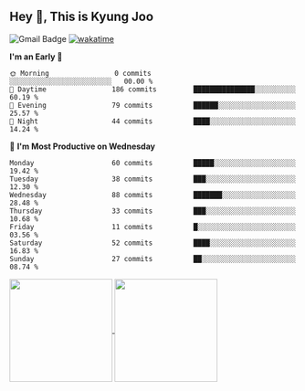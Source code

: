 
## Hey 👋, This is Kyung Joo

![Gmail Badge](https://img.shields.io/badge/Gmail-d14836?style=flat-square&logo=Gmail&logoColor=white&link=mailto:joou3982@gmail.com)
[![wakatime](https://wakatime.com/badge/user/018d1ca9-f45f-41c7-8716-a5f010f313d0.svg)](https://wakatime.com/@018d1ca9-f45f-41c7-8716-a5f010f313d0)


<!--START_SECTION:waka-->
**I'm an Early 🐤** 

```text
🌞 Morning                0 commits           ░░░░░░░░░░░░░░░░░░░░░░░░░   00.00 % 
🌆 Daytime                186 commits         ███████████████░░░░░░░░░░   60.19 % 
🌃 Evening                79 commits          ██████░░░░░░░░░░░░░░░░░░░   25.57 % 
🌙 Night                  44 commits          ████░░░░░░░░░░░░░░░░░░░░░   14.24 % 
```
📅 **I'm Most Productive on Wednesday** 

```text
Monday                   60 commits          █████░░░░░░░░░░░░░░░░░░░░   19.42 % 
Tuesday                  38 commits          ███░░░░░░░░░░░░░░░░░░░░░░   12.30 % 
Wednesday                88 commits          ███████░░░░░░░░░░░░░░░░░░   28.48 % 
Thursday                 33 commits          ███░░░░░░░░░░░░░░░░░░░░░░   10.68 % 
Friday                   11 commits          █░░░░░░░░░░░░░░░░░░░░░░░░   03.56 % 
Saturday                 52 commits          ████░░░░░░░░░░░░░░░░░░░░░   16.83 % 
Sunday                   27 commits          ██░░░░░░░░░░░░░░░░░░░░░░░   08.74 % 
```
<!--END_SECTION:waka-->

<a href="https://github.com/kzoou2/github-readme-stats">
  <img height=180 align="center" src="https://github-readme-stats.vercel.app/api?username=kzoou2&show_icons=true&theme=ayu-mirage" />
</a>
<a href="https://github.com/anuraghazra/convoychat">
  <img height=180 align="center" src="https://github-readme-stats.vercel.app/api/top-langs?username=kzoou2&layout=compact&langs_count=8&card_width=320&theme=ayu-mirage" />
</a>


